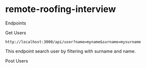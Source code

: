 # remote-roofing-interview


Endpoints

Get Users
```
http://localhost:3000/api/user?name=myname&surname=mysurname
```
This endpoint search user by filtering with surname and name.

Post Users
```

```
